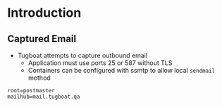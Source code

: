 # Introduction

## Captured Email

* Tugboat attempts to capture outbound email
    * Application must use ports 25 or 587 without TLS
    * Containers can be configured with ssmtp to allow local `sendmail` method

```
root=postmaster
mailhub=mail.tugboat.qa
```
